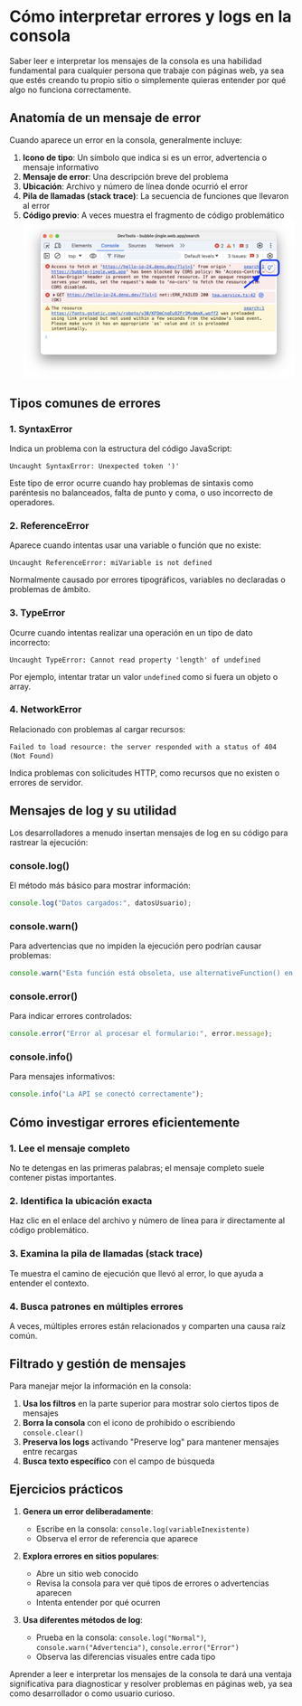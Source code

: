 # Cómo interpretar errores y logs en la consola

Saber leer e interpretar los mensajes de la consola es una habilidad fundamental para cualquier persona que trabaje con páginas web, ya sea que estés creando tu propio sitio o simplemente quieras entender por qué algo no funciona correctamente.

## Anatomía de un mensaje de error

Cuando aparece un error en la consola, generalmente incluye:

1. **Icono de tipo**: Un símbolo que indica si es un error, advertencia o mensaje informativo
2. **Mensaje de error**: Una descripción breve del problema
3. **Ubicación**: Archivo y número de línea donde ocurrió el error
4. **Pila de llamadas (stack trace)**: La secuencia de funciones que llevaron al error
5. **Código previo**: A veces muestra el fragmento de código problemático
![Panel Console](/img/console1.png)

## Tipos comunes de errores

### 1. SyntaxError

Indica un problema con la estructura del código JavaScript:

```
Uncaught SyntaxError: Unexpected token ')'
```

Este tipo de error ocurre cuando hay problemas de sintaxis como paréntesis no balanceados, falta de punto y coma, o uso incorrecto de operadores.

### 2. ReferenceError

Aparece cuando intentas usar una variable o función que no existe:

```
Uncaught ReferenceError: miVariable is not defined
```

Normalmente causado por errores tipográficos, variables no declaradas o problemas de ámbito.

### 3. TypeError

Ocurre cuando intentas realizar una operación en un tipo de dato incorrecto:

```
Uncaught TypeError: Cannot read property 'length' of undefined
```

Por ejemplo, intentar tratar un valor `undefined` como si fuera un objeto o array.

### 4. NetworkError

Relacionado con problemas al cargar recursos:

```
Failed to load resource: the server responded with a status of 404 (Not Found)
```

Indica problemas con solicitudes HTTP, como recursos que no existen o errores de servidor.

## Mensajes de log y su utilidad

Los desarrolladores a menudo insertan mensajes de log en su código para rastrear la ejecución:

### console.log()

El método más básico para mostrar información:

```javascript
console.log("Datos cargados:", datosUsuario);
```

### console.warn()

Para advertencias que no impiden la ejecución pero podrían causar problemas:

```javascript
console.warn("Esta función está obsoleta, use alternativeFunction() en su lugar");
```

### console.error()

Para indicar errores controlados:

```javascript
console.error("Error al procesar el formulario:", error.message);
```

### console.info()

Para mensajes informativos:

```javascript
console.info("La API se conectó correctamente");
```

## Cómo investigar errores eficientemente

### 1. Lee el mensaje completo

No te detengas en las primeras palabras; el mensaje completo suele contener pistas importantes.

### 2. Identifica la ubicación exacta

Haz clic en el enlace del archivo y número de línea para ir directamente al código problemático.

### 3. Examina la pila de llamadas (stack trace)

Te muestra el camino de ejecución que llevó al error, lo que ayuda a entender el contexto.

### 4. Busca patrones en múltiples errores

A veces, múltiples errores están relacionados y comparten una causa raíz común.

## Filtrado y gestión de mensajes

Para manejar mejor la información en la consola:

1. **Usa los filtros** en la parte superior para mostrar solo ciertos tipos de mensajes
2. **Borra la consola** con el icono de prohibido o escribiendo `console.clear()`
3. **Preserva los logs** activando "Preserve log" para mantener mensajes entre recargas
4. **Busca texto específico** con el campo de búsqueda

## Ejercicios prácticos

1. **Genera un error deliberadamente**:
   - Escribe en la consola: `console.log(variableInexistente)`
   - Observa el error de referencia que aparece

2. **Explora errores en sitios populares**:
   - Abre un sitio web conocido
   - Revisa la consola para ver qué tipos de errores o advertencias aparecen
   - Intenta entender por qué ocurren

3. **Usa diferentes métodos de log**:
   - Prueba en la consola: `console.log("Normal")`, `console.warn("Advertencia")`, `console.error("Error")`
   - Observa las diferencias visuales entre cada tipo

Aprender a leer e interpretar los mensajes de la consola te dará una ventaja significativa para diagnosticar y resolver problemas en páginas web, ya sea como desarrollador o como usuario curioso.
